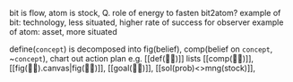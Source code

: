 bit is flow, atom is stock, Q. role of energy to fasten bit2atom?
example of bit: technology, less situated, higher rate of success for observer 
example of atom: asset, more situated

define(`concept`) is decomposed into fig(belief), comp(belief on `concept`,  ~`concept`), chart out action plan 
e.g. [[def(🏳️‍🌈)]] lists [[comp(🏳️‍🌈)]], [[fig(🏳️‍🌈).canvas|fig(🏳️‍🌈)]], [[goal(🏳️‍🌈)]], [[sol(prob)<>mng(stock)]],